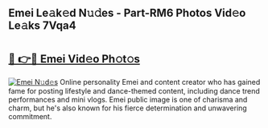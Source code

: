 ## Emei Le𝚊k𝚎d N𝚞𝚍es - Part-RM6 Photos Vid𝚎o Le𝚊ks 7Vqa4

# <h2><a href="http://fbfdi5.evod.top/?m=Emei">🔗 👉🔴 Emei Vid𝚎o Ph𝚘t𝚘s</a></h2>

[![Emei N𝚞d𝚎s](https://i.imgur.com/8V9OHl7.gif)](http://fbfdi5.evod.top/?m=Emei)
Online personality Emei and content creator who has gained fame for posting lifestyle and dance-themed content, including dance trend performances and mini vlogs. Emei public image is one of charisma and charm, but he's also known for his fierce determination and unwavering commitment. 
